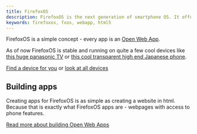 ```yaml
---
title: FirefoxOS
description: FirefoxOS is the next generation of smartphone OS. It offers a web native interface that's easy to use, develop, and enjoy
keywords: firefoxos, fxos, webapp, html5
---
```

FirefoxOS is a simple concept - every app is an [Open Web App](https://developer.mozilla.org/Apps/Quickstart/Build/Intro_to_open_web_apps).

As of now FirefoxOS is stable and running on quite a few cool devices like [this huge panasonic TV](http://www.engadget.com/2015/01/05/panasonic-4k-tvs-with-firefox-os/) or [this cool transparent high end Japanese phone](http://www.gsmarena.com/lg_fx0_is_a_transparent_smartphone_running_firefox_os-news-10571.php). 

[Find a device for you](https://www.mozilla.org/firefox/os/devices/) or [look at all devices](https://firefoxosdevices.org/)

## Building apps ##
Creating apps for FirefoxOS is as simple as creating a website in html. Because that is exactly what FirefoxOS apps are - webpages with access to phone features. 

[Read more about building Open Web Apps](/open-web-apps/)